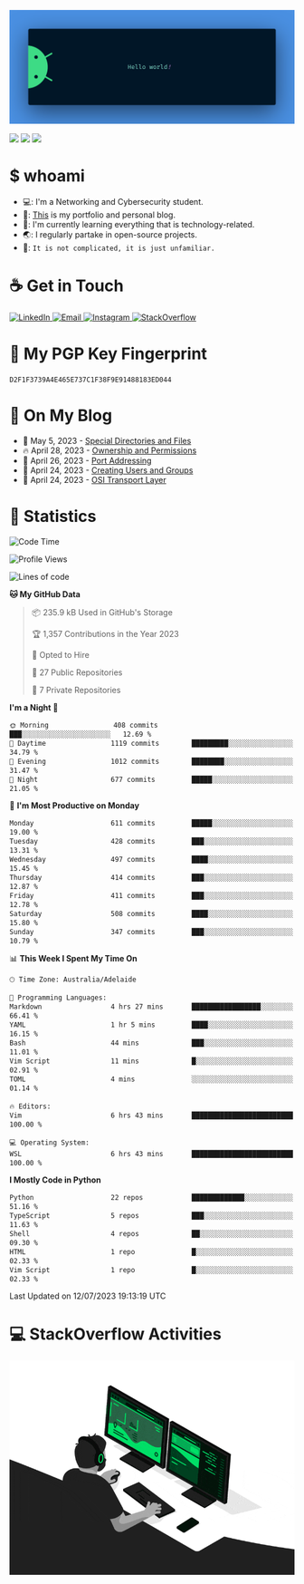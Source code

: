 <p align="center"><img src="assets/banner.png" /></p>

![](https://github.com/tanducmai/tanducmai/actions/workflows/waka-stats.yml/badge.svg)
![](https://github.com/tanducmai/tanducmai/actions/workflows/latest-blogs.yml/badge.svg)
![](https://github.com/tanducmai/tanducmai/actions/workflows/stackoverflow-activities.yml/badge.svg)

# $ whoami

- 💻: I'm a Networking and Cybersecurity student.
- 🔭: [This](https://tanducmai.com/) is my portfolio and personal blog.
- 🌱: I'm currently learning everything that is technology-related.
- 🌏: I regularly partake in open-source projects.
- 💬: `It is not complicated, it is just unfamiliar.`

# :coffee: Get in Touch

<a target="_blank" href="https://www.linkedin.com/in/tanducmai/">
  <img alt="LinkedIn" src="https://img.shields.io/badge/LinkedIn-0077B5?style=for-the-badge&logo=linkedin&logoColor=white" />
</a>
<a target="_blank" href="mailto:henryfromvietnam@gmail.com">
  <img alt="Email" src="https://img.shields.io/badge/Gmail-D14836?style=for-the-badge&logo=gmail&logoColor=white" />
</a>
<a target="_blank" href="https://www.instagram.com/henry.maii/">
  <img alt="Instagram" src="https://img.shields.io/badge/Instagram-E4405F?style=for-the-badge&logo=instagram&logoColor=white" />
</a>
<a target="_blank" href="https://stackoverflow.com/users/16999206/tanducmai">
  <img alt="StackOverflow" src="https://img.shields.io/static/v1?message=Stackoverflow&logo=stackoverflow&label=&color=FE7A16&logoColor=white&labelColor=&style=for-the-badge" />
</a>


# 🔐 My PGP Key Fingerprint

`D2F1F3739A4E465E737C1F38F9E91488183ED044`

# :scroll: On My Blog

<!-- BLOG-POST-LIST:START -->
 - 💯 May 5, 2023 - [Special Directories and Files](https://tanducmai.com/posts/systems-administration/special-directories-and-files/)
 - 🔥 April 28, 2023 - [Ownership and Permissions](https://tanducmai.com/posts/systems-administration/ownership-and-permissions/)
 - 💫 April 26, 2023 - [Port Addressing](https://tanducmai.com/posts/introduction-to-networks/transport-layer/port-addressing/)
 - 🚀 April 24, 2023 - [Creating Users and Groups](https://tanducmai.com/posts/systems-administration/creating-users-and-groups/)
 - 🌮 April 24, 2023 - [OSI Transport Layer](https://tanducmai.com/posts/introduction-to-networks/transport-layer/osi-transport-layer/)<!-- BLOG-POST-LIST:END -->

# 🔢 Statistics

<!--START_SECTION:waka-->
![Code Time](http://img.shields.io/badge/Code%20Time-70%20hrs%2049%20mins-blue)

![Profile Views](http://img.shields.io/badge/Profile%20Views-0-blue)

![Lines of code](https://img.shields.io/badge/From%20Hello%20World%20I%27ve%20Written-9.1%20million%20lines%20of%20code-blue)

**🐱 My GitHub Data** 

> 📦 235.9 kB Used in GitHub's Storage 
 > 
> 🏆 1,357 Contributions in the Year 2023
 > 
> 💼 Opted to Hire
 > 
> 📜 27 Public Repositories 
 > 
> 🔑 7 Private Repositories 
 > 
**I'm a Night 🦉** 

```text
🌞 Morning                408 commits         ███░░░░░░░░░░░░░░░░░░░░░░   12.69 % 
🌆 Daytime                1119 commits        █████████░░░░░░░░░░░░░░░░   34.79 % 
🌃 Evening                1012 commits        ████████░░░░░░░░░░░░░░░░░   31.47 % 
🌙 Night                  677 commits         █████░░░░░░░░░░░░░░░░░░░░   21.05 % 
```
📅 **I'm Most Productive on Monday** 

```text
Monday                   611 commits         █████░░░░░░░░░░░░░░░░░░░░   19.00 % 
Tuesday                  428 commits         ███░░░░░░░░░░░░░░░░░░░░░░   13.31 % 
Wednesday                497 commits         ████░░░░░░░░░░░░░░░░░░░░░   15.45 % 
Thursday                 414 commits         ███░░░░░░░░░░░░░░░░░░░░░░   12.87 % 
Friday                   411 commits         ███░░░░░░░░░░░░░░░░░░░░░░   12.78 % 
Saturday                 508 commits         ████░░░░░░░░░░░░░░░░░░░░░   15.80 % 
Sunday                   347 commits         ███░░░░░░░░░░░░░░░░░░░░░░   10.79 % 
```


📊 **This Week I Spent My Time On** 

```text
🕑︎ Time Zone: Australia/Adelaide

💬 Programming Languages: 
Markdown                 4 hrs 27 mins       █████████████████░░░░░░░░   66.41 % 
YAML                     1 hr 5 mins         ████░░░░░░░░░░░░░░░░░░░░░   16.15 % 
Bash                     44 mins             ███░░░░░░░░░░░░░░░░░░░░░░   11.01 % 
Vim Script               11 mins             █░░░░░░░░░░░░░░░░░░░░░░░░   02.91 % 
TOML                     4 mins              ░░░░░░░░░░░░░░░░░░░░░░░░░   01.14 % 

🔥 Editors: 
Vim                      6 hrs 43 mins       █████████████████████████   100.00 % 

💻 Operating System: 
WSL                      6 hrs 43 mins       █████████████████████████   100.00 % 
```

**I Mostly Code in Python** 

```text
Python                   22 repos            █████████████░░░░░░░░░░░░   51.16 % 
TypeScript               5 repos             ███░░░░░░░░░░░░░░░░░░░░░░   11.63 % 
Shell                    4 repos             ██░░░░░░░░░░░░░░░░░░░░░░░   09.30 % 
HTML                     1 repo              █░░░░░░░░░░░░░░░░░░░░░░░░   02.33 % 
Vim Script               1 repo              █░░░░░░░░░░░░░░░░░░░░░░░░   02.33 % 
```




 Last Updated on 12/07/2023 19:13:19 UTC
<!--END_SECTION:waka-->

# 💻 StackOverflow Activities

<!-- STACKOVERFLOW:START -->
<!-- STACKOVERFLOW:END -->

<p align="center"><img src="assets/developer.gif" /></p>

